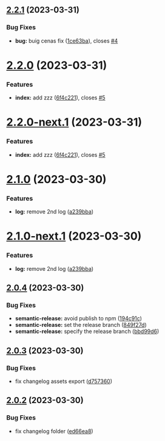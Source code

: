 ## [2.2.1](https://github.com/hugomota/semantic-release-demo/compare/v2.2.0...v2.2.1) (2023-03-31)


### Bug Fixes

* **bug:** buig cenas fix ([1ce63ba](https://github.com/hugomota/semantic-release-demo/commit/1ce63baa842ca45ad4536420c8e77a28f358ad97)), closes [#4](https://github.com/hugomota/semantic-release-demo/issues/4)

# [2.2.0](https://github.com/hugomota/semantic-release-demo/compare/v2.1.0...v2.2.0) (2023-03-31)


### Features

* **index:** add zzz ([6f4c221](https://github.com/hugomota/semantic-release-demo/commit/6f4c221da216d1c1545c4a5bef6e6e54d32ff67a)), closes [#5](https://github.com/hugomota/semantic-release-demo/issues/5)

# [2.2.0-next.1](https://github.com/hugomota/semantic-release-demo/compare/v2.1.0...v2.2.0-next.1) (2023-03-31)


### Features

* **index:** add zzz ([6f4c221](https://github.com/hugomota/semantic-release-demo/commit/6f4c221da216d1c1545c4a5bef6e6e54d32ff67a)), closes [#5](https://github.com/hugomota/semantic-release-demo/issues/5)

# [2.1.0](https://github.com/hugomota/semantic-release-demo/compare/v2.0.4...v2.1.0) (2023-03-30)


### Features

* **log:** remove 2nd log ([a239bba](https://github.com/hugomota/semantic-release-demo/commit/a239bbab821fd298eb8e02b7932aa439ea8e067e))

# [2.1.0-next.1](https://github.com/hugomota/semantic-release-demo/compare/v2.0.4...v2.1.0-next.1) (2023-03-30)


### Features

* **log:** remove 2nd log ([a239bba](https://github.com/hugomota/semantic-release-demo/commit/a239bbab821fd298eb8e02b7932aa439ea8e067e))

## [2.0.4](https://github.com/hugomota/semantic-release-demo/compare/v2.0.3...v2.0.4) (2023-03-30)


### Bug Fixes

* **semantic-release:** avoid publish to npm ([194c91c](https://github.com/hugomota/semantic-release-demo/commit/194c91cb760576df6c7bc1702a75a90a1491ee99))
* **semantic-release:** set the release branch ([849f27d](https://github.com/hugomota/semantic-release-demo/commit/849f27d3952068f3362d3a4c08786046d0266e7a))
* **semantic-release:** specify the release branch ([bbd99d6](https://github.com/hugomota/semantic-release-demo/commit/bbd99d62b8c4a7bcfc7a54567aa2eb24cc77842d))

## [2.0.3](https://github.com/hugomota/semantic-release-demo/compare/v2.0.2...v2.0.3) (2023-03-30)


### Bug Fixes

* fix changelog assets export ([d757360](https://github.com/hugomota/semantic-release-demo/commit/d7573601b753f57af25df70fcf31cfbd3c2fa535))

## [2.0.2](https://github.com/hugomota/semantic-release-demo/compare/v2.0.1...v2.0.2) (2023-03-30)


### Bug Fixes

* fix changelog folder ([ed66ea8](https://github.com/hugomota/semantic-release-demo/commit/ed66ea848c8dc8a6a6e0f53c4c2c6398dac8b6a4))
